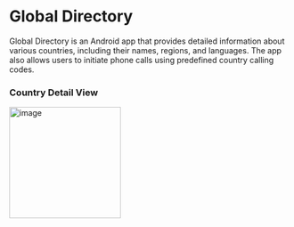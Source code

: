 # Global Directory

Global Directory is an Android app that provides detailed information about various countries, including their names, regions, and languages. The app also allows users to initiate phone calls using predefined country calling codes.

### Country Detail View

<img src="https://github.com/user-attachments/assets/51a53f4b-81eb-488f-82c0-0ba867325ea2" alt="image" width="200"/>
